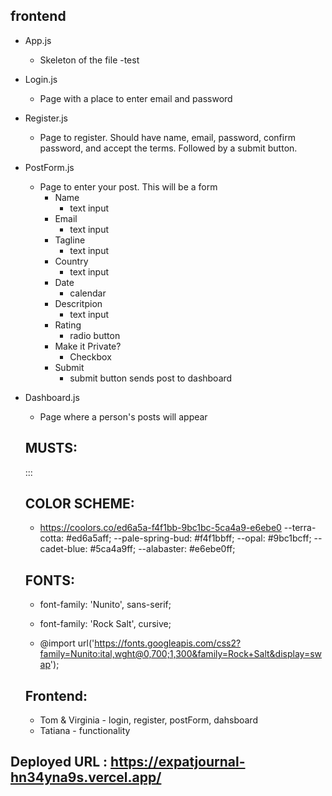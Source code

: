 ## frontend

* App.js
  - Skeleton of the file
  -test
* Login.js
  - Page with a place to enter email and password
* Register.js
  - Page to register.  Should have name, email, password, confirm password, and accept the terms.  Followed by a submit button.
* PostForm.js
  - Page to enter your post.  This will be a form
    - Name
      - text input
    - Email
      - text input
    - Tagline
      - text input
    - Country
      - text input
    - Date
      - calendar
    - Descritpion
      - text input
    - Rating
      - radio button
    - Make it Private?
      - Checkbox
    - Submit
      - submit button sends post to dashboard
* Dashboard.js
  - Page where a person's posts will appear
  
  ## MUSTS:
  ::: 
  
  ## COLOR SCHEME:
  * https://coolors.co/ed6a5a-f4f1bb-9bc1bc-5ca4a9-e6ebe0
      --terra-cotta: #ed6a5aff;
      --pale-spring-bud: #f4f1bbff;
      --opal: #9bc1bcff;
      --cadet-blue: #5ca4a9ff;
      --alabaster: #e6ebe0ff;
  
  ## FONTS:
  * font-family: 'Nunito', sans-serif;
  * font-family: 'Rock Salt', cursive;
  
  * @import url('https://fonts.googleapis.com/css2?family=Nunito:ital,wght@0,700;1,300&family=Rock+Salt&display=swap');
  
  ## Frontend:
  * Tom & Virginia - login, register, postForm, dahsboard
  * Tatiana - functionality

## Deployed URL : https://expatjournal-hn34yna9s.vercel.app/
